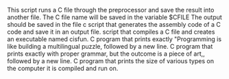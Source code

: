 This script runs a C file through the preprocessor and save the result into another file.
  The C file name will be saved in the variable $CFILE
  The output should be saved in the file c
script that generates the assembly code of a C code and save it in an output file.
script that compiles a C file and creates an executable named cisfun.
C program that prints exactly "Programming is like building a multilingual puzzle, followed by a new line.
C program that prints exactly with proper grammar, but the outcome is a piece of art,, followed by a new line.
C program that prints the size of various types on the computer it is compiled and run on.
